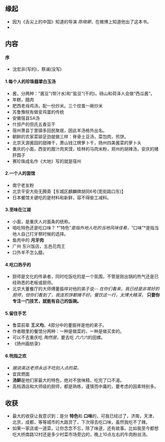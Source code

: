 ##  缘起
+ 因为《舌尖上的中国》知道的导演 *陈晓卿*，在微博上知道他出了这本书。
+ 

##  内容
#### 序
+ 沈宏非(写的)，蔡澜(没写)

####  1.每个人的珍珠翡翠白玉汤
+ 酱，分两种：“酱豆”(带汁水)和“盐豆”(干的)。砀山和荷泽人会做“西瓜酱”。
+ 年糕，腊肉
+ 肥西老母鸡汤，配一份炒米。三个炆蛋一碗炒米
+ 苏鲁豫皖有做变鸡蛋的传统
+ 安徽宿县SA汤
+ 什邡产的但氏五香豆干
+ 宿州萧县丁里镇多回民聚居，因此羊汤格外出名。
+ 朝鲜的农家菜铆足劲就做三样：脊骨土豆汤，菜包肉，煎饼。
+ 北京天源酱园的甜辣干，萧山钱江牌萝卜干，扬州四美酱菜的萝卜头
+ 重庆的小面，西安的腊汁肉夹馍，桂林的马肉米粉，郑州的胡辣汤，安庆的猪肝圆子
+ 赛珍珠成名作《大地》写的就是宿州

####  2.一个人的面馆
+ 南宁老友粉
+ 北京平安大街无腾斋【东城区麒麟碑胡同6号(宽街路口东)】
+ 日本餐馆关键吃的是材料和新鲜，容不得偷工减料。

####  3.至味在江湖
+ 小面，是重庆人对面条的统称。
+ 咱吃特色还是吃口味？ *“特色”*是指外地人吃的当地风味佳肴，*“口味”*是指当地人自己打牙祭时候的选择。
+ 鱼肉中的 **月牙肉**
+ 广州 东兴饭店，五邑花肉王
+ 口外羊不怎么膻。

####  4.吃口热乎的
+ 厨师是文化的传承者，同时吃饭吃的是一个氛围，不管是刚出锅的热气还是已经熟悉的老板或厨师。
+ 北京大董餐厅的大师傅董振祥对他的弟子说-- *在你们看来，我已经是非常好的厨师，但你们看到了，我连煎饼都摊不好。餐饮这一行，太博大精深，*   **只要你专注一门技艺，就能有自己的饭碗。**

####  5.留住手艺
+ 鲁菜前辈 **王义均**，4部分中的董振祥是他的弟子。
+ 作者眼里的餐馆分两种：一种是做菜的，一种是做买卖的。
+ 可以不去重庆吃 *陶然居*，要去吃 *六六六*的田螺。
+ 《扬州画舫录》

####  6.吮指之欢
+ *据说英达老师永远不吃别人点的菜。*
+ 宜宾燃面
+ **汤鲜**是他们家最大的特色，绝对不放味精，吃完了口不渴。
+ 高档酒店和大师级的厨师，都是熟练，谨慎而中庸的，要考虑的因素特别多。


##  收获
+ 最大的收获让我意识到：是分 **特色**和 **口味**的，可我已经过了，济南，天津，北京，成都，等等城市的大路货了，下次得去吃口味，虽然我吃不了辣。
+ 如果一家店或一道菜，让你念念不忘，除了味道，还有故事。比如我至今都想吃大桥南路12村还是多少村菜市场旁边的，晚上10点左右的牛肉粉丝汤。






